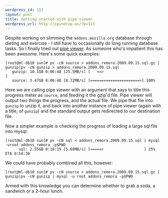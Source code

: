 ```yaml
--- 
wordpress_id: 313
layout: post
title: Getting started with pipe viewer
wordpress_url: http://spindrop.us/?p=313
---
```

Despite working on slimming the `addons.mozilla.org` database through dieting and exercise - I still have to occasionally do long running database tasks.  So I finally tried out [pipe viewer](http://www.ivarch.com/programs/pv.shtml).  As someone who's impatient this has been awesome.  Here's some quick examples:

	[root@ml-db10 sun]# pv -cN source < addons_remora.2009.09.15.sql.gz | gunzip|pv -cN gunzip > addons_remora.2009.09.15.sql
	   gunzip: 10.1GB 0:06:48 [25.5MB/s] [   <=>                                  ]
	   source: 3.47GB 0:06:48 [8.72MB/s] [======================>] 100%

Here we are calling pipe viewer with an argument that says to title this progress meter as `source`, and feeding it the gzip'd file.  Pipe viewer will output two things the progress, and the actual file.  We pipe that file into `gunzip` to unzip it, and back into another instance of pipe viewer (again with a title, of `gunzip`) and the standard output gets redirected to our destination file.

Now a simpler example is checking the progress of loading a large sql file into mysql:

	[root@ml-db10 sun]# pv -cN sql < addons_remora.2009.09.15.sql | mysql -uroot addons_remora -p$PWD
	      sql: 2.55GB 0:18:19 [5.68MB/s] [=====>                  ] 25% ETA 0:54:30

We could have probably combined all this, however:

	[root@ml-db10 sun]# pv -cN source < addons_remora.2009.09.15.sql.gz | gunzip|pv -cN gunzip | mysql -u root addons_remora -p$PWD

Armed with this knowledge you can determine whether to grab a soda, a sandwich or a 2-hour lunch.
